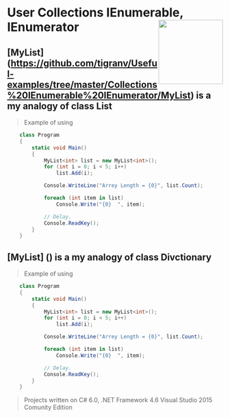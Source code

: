 # User Collections IEnumerable, IEnumerator  <img src="https://cloud.githubusercontent.com/assets/24522089/21962098/41a510c8-db36-11e6-95ef-eb392a0a1919.png" align="right" width="150px" height="150px" /> 

## [MyList] (https://github.com/tigranv/Useful-examples/tree/master/Collections%20IEnumerable%20IEnumerator/MyList) is a my analogy of class List<T>

> Example of using

```c#
    class Program
    {
        static void Main()
        {
            MyList<int> list = new MyList<int>();
            for (int i = 0; i < 5; i++)
                list.Add(i);

            Console.WriteLine("Arrey Length = {0}", list.Count);

            foreach (int item in list)
                Console.Write("{0}  ", item);

            // Delay.
            Console.ReadKey();
        }
    }
```


## [MyList] () is a my analogy of class Divctionary<T>

> Example of using

```c#
    class Program
    {
        static void Main()
        {
            MyList<int> list = new MyList<int>();
            for (int i = 0; i < 5; i++)
                list.Add(i);

            Console.WriteLine("Arrey Length = {0}", list.Count);

            foreach (int item in list)
                Console.Write("{0}  ", item);

            // Delay.
            Console.ReadKey();
        }
    }
```


> Projects written on C# 6.0, .NET Framework 4.6 Visual Studio 2015 Comunity Edition
